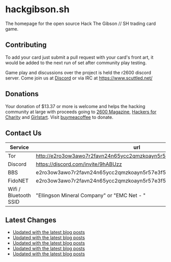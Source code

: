 # hackgibson.sh
The homepage for the open source Hack The Gibson // SH trading card game.


## Contributing

To add your card just submit a pull request with your card's front art, it would be added to the next run of set after community play testing.

Game play and discussions over the project is held the r2600 discord server. Come join us at [Discord](https://discord.com/invite/9hABUzz) or via IRC at https://www.scuttled.net/


## Donations

Your donation of $13.37 or more is welcome and helps the hacking community at large with proceeds going to [2600 Magazine](https://2600.com/), [Hackers for Charity](https://hackersforcharity.org) and [Girlstart](https://girlstart.org).  Visit [buymeacoffee](https://www.buymeacoffee.com/hackgibson.sh) to donate.


## Contact Us

Service | url
-|-
Tor | http://e2ro3ow3awo7r2favn24n65ycc2qmzkoayn5r57e3f56nvjwdcgg32ad.onion
Discord | https://discord.com/invite/9hABUzz
BBS | e2ro3ow3awo7r2favn24n65ycc2qmzkoayn5r57e3f56nvjwdcgg32ad.onion:23
FidoNET | e2ro3ow3awo7r2favn24n65ycc2qmzkoayn5r57e3f56nvjwdcgg32ad.onion:24554
Wifi / Bluetooth SSID | "Ellingson Mineral Company" or "EMC Net - <fidonet address>"

## Latest Changes
<!-- BLOG-POST-LIST:START -->
- [Updated with the latest blog posts](https://github.com/DFW2600/hackgibson.sh/commit/7038328eaa5bb4770dea974a377d7cf6b26c301d)
- [Updated with the latest blog posts](https://github.com/DFW2600/hackgibson.sh/commit/c11657a995bd3a4b1e112414581db84336daaf6e)
- [Updated with the latest blog posts](https://github.com/DFW2600/hackgibson.sh/commit/8ccc284c3c06805d2c7f93e6293a04defc87159c)
- [Updated with the latest blog posts](https://github.com/DFW2600/hackgibson.sh/commit/6164754df91566addc24226f7ce7311fd1208dfa)
- [Updated with the latest blog posts](https://github.com/DFW2600/hackgibson.sh/commit/d16a08b8c3c1532a958b016b8c545f179496c5d7)
<!-- BLOG-POST-LIST:END -->

